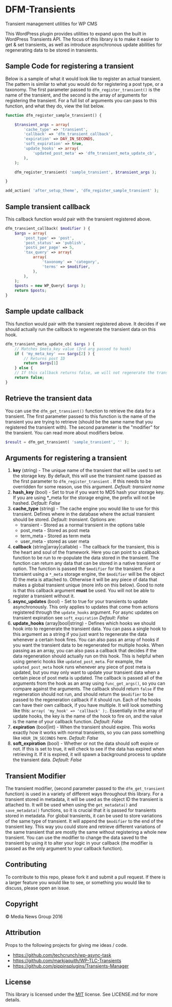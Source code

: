 # DFM-Transients
Transient management utilities for WP CMS

This WordPress plugin provides utilities to expand upon the built in WordPress Transients API. The focus of this library is to make it easier to get & set transients, as well as introduce asynchronous update abilities for regenerating data to be stored in transients.

## Sample Code for registering a transient
Below is a sample of what it would look like to register an actual transient. The pattern is similar to what you would do for registering a post type, or a taxonomy. The first parameter passed to `dfm_register_transient()` is the name of the transient, and the second is the array of arguments for registering the transient. For a full list of arguments you can pass to this function, and what they do, view the list below.
```php
function dfm_register_sample_transient() {

	$transient_args = array(
		'cache_type' => 'transient',
		'callback' => 'dfm_transient_callback',
		'expiration' => DAY_IN_SECONDS,
		'soft_expiration' => true,
		'update_hooks' => array(
			'updated_post_meta' => 'dfm_transient_meta_update_cb',
		),
  	);

 	dfm_register_transient( 'sample_transient', $transient_args );

}

add_action( 'after_setup_theme', 'dfm_register_sample_transient' );
```

## Sample transient callback
This callback function would pair with the transient registered above.
```php
dfm_transient_callback( $modifier ) {
	$args = array(
		'post_type' => 'post',
		'post_status' => 'publish',
		'posts_per_page' => 5,
		'tax_query' => array(
			array(
				'taxonomy' => 'category',
				'terms' => $modifier,
			),
		),
	);
	$posts = new WP_Query( $args );
	return $posts;
}
```
## Sample update callback
This function would pair with the transient registered above. It decides if we should actually run the callback to regenerate the transient data on this hook.
```php
dfm_transient_meta_update_cb( $args ) {
	// Matches $meta_key value (3rd arg passed to hook)
	if ( 'my_meta_key' === $args[2] ) {
		// Returns post ID
 		return $args[1]
	} else {
	// If this callback returns false, we will not regenerate the transient data.
	return false;
}
```
## Retrieve the transient data
You can use the `dfm_get_transient()` function to retrieve the data for a transient. The first parameter passed to this function is the name of the transient you are trying to retrieve (should be the same name that you registered the transient with). The second parameter is the "modifier" for the transient. You can read more about modifiers below.
```php
$result = dfm_get_transient( 'sample_transient', '' );
```

## Arguments for registering a transient
1. **key** (string) - The unique name of the transient that will be used to set the storage key. By default, this will use the transient name (passed as the first parameter to `dfm_register_transient` . If this needs to be overridden for some reason, use this argument. *Default: transient name*
2. **hash_key** (bool) - Set to true if you want to MD5 hash your storage key. If you are using *_meta for the storage engine, the prefix will not be hashed. *Default: False*
3. **cache_type** (string) - The cache engine you would like to use for this transient. Defines where in the database where the actual transient should be stored. *Default: transient*. Options are:
	- transient - Stored as a normal transient in the options table
	- post_meta - Stored as post meta
	- term_meta - Stored as term meta
	- user_meta - stored as user meta
4. **callback** (string|array|callable) - The callback for the transient, this is the heart and soul of the framework. Here you can point to a callback function to be run to re-populate the data stored in the transient. The function can return any data that can be stored in a native transient or option. The function is passed the `$modifier` for the transient. For a transient using a `*_meta` storage engine, the `$modifier` will be the object ID the meta is attached to. Otherwise it will be any piece of data that makes a global transient unique (more info on this below). Good to note is that this callback argument **must** be used. You will not be able to register a transient without it.
5. **async_updates** (bool) - Set to true for your transients to update asynchronously. This only applies to updates that come from actions registered through the `update_hooks` argument. For async updates on transient expiration see `soft_expiration` *Default: False*
6. **update_hooks** (array|bool|string) - Defines which hooks we should hook into to regenerate the transient data. You can pass a single hook to this argument as a string if you just want to regenerate the data whenever a certain hook fires. You can also pass an array of hooks if you want the transient data to be regenerated for multiple hooks. When passing as an array, you can also pass a callback that decides if the data regeneration should actually run on this hook. This is helpful when using generic hooks like `updated_post_meta`. For example, the `updated_post_meta` hook runs whenever any piece of post meta is updated, but you may only want to update your transient data when a certain piece of post meta is updated. The callback is passed all of the arguments from the hook as an array using `func_get_args()`, so you can compare against the arguments. The callback should return `false` if the regeneration should not run, and should return the `$modifier` to be passed to the regeneration callback if it should run. Each of the hooks can have their own callback, if you have multiple. It will look something like this: `array( 'my_hook' => 'callback' );`. Essentially in the array of update hooks, the key is the name of the hook to fire on, and the value is the name of your callback function. *Default: False*
7. **expiration** (bool|int) - When the transient should expire. This works exactly how it works with normal transients, so you can pass something like `HOUR_IN_SECONDS` here. *Default: False*
8. **soft_expiration** (bool) - Whether or not the data should soft expire or not. If this is set to true, it will check to see if the data has expired when retrieving it. If it is expired, it will spawn a background process to update the transient data. *Default: False*

## Transient Modifier
The transient modifier, (second parameter passed to the `dfm_get_transient` function) is used in a variety of different ways throughout this library. For a transient stored in metadata, it will be used as the object ID the transient is attached to. It will be used when using the `get_metadata()` and `save_metadata()` functions, so it is crucial that it is passed for transients stored in metadata. For global transients, it can be used to store variations of the same type of transient. It will append the `$modifier` to the end of the transient key. This way you could store and retrieve different variations of the same transient that are mostly the same without registering a whole new transient. You can use the modifier to change the data saved to the transient by using it to alter your logic in your callback (the modifier is passed as the only argument to your callback function).
## Contributing
To contribute to this repo, please fork it and submit a pull request. If there is a larger feature you would like to see, or something you would like to discuss, please open an issue.
## Copyright
© Media News Group 2016
## Attribution
Props to the following projects for giving me ideas / code.
- https://github.com/techcrunch/wp-async-task
- https://github.com/markjaquith/WP-TLC-Transients
- https://github.com/pippinsplugins/Transients-Manager
## License
This library is licensed under the [MIT](http://opensource.org/licenses/MIT) license. See LICENSE.md for more details.
